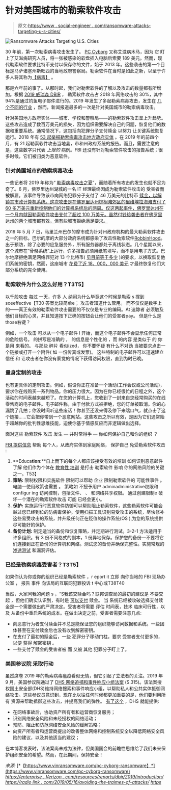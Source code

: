 # 针对美国城市的勒索软件攻击

> 原文:[https://www . social-engineer . com/ransomware-attacks-targeting-u-s-cities/](https://www.social-engineer.com/ransomware-attacks-targeting-u-s-cities/)

![Ransomware Attacks Targeting U.S. Cities](../Images/0d5759e1239f2c080584bab05022f9fc.png)

30 年前，第一次勒索病毒攻击发生了。 [PC Cyborg](https://www.vinransomware.com/pc-cyborg-ransomware) 又称艾滋病木马，因为 它 盯上了艾滋病研究人员，将一张被感染的软盘插入电脑后索要 189 美元。然而，现代勒索软件要求比特币支付以保存你的文件，始于 2013 年。这些袭击的第一个目标是马萨诸塞州斯旺西的当地政府警察局。勒索软件在当时是如此之新，以至于许多人将其称为[【病毒】](https://usa.kaspersky.com/resource-center/definitions/cryptolocker) 。

那是六年前的事了。从那时起，我们对勒索软件的了解以及攻击的数量都有所增加。根据 [2019 威瑞森 DBIR](https://enterprise.verizon.com/resources/reports/dbir/2019/introduction/) ， 勒索软件攻击占 2018 年网络攻击的 30%，其中 94%是通过钓鱼电子邮件进行的。2019 年发生了多起勒索病毒攻击，发生在 [几个不同的行业](https://www.bbc.com/news/technology-49905226) ，然而，新闻报道最多的一次是针对美国城市的勒索病毒攻击。

针对美国地方政府实体——城市、学校和警察局——的勒索软件攻击呈上升趋势。这些攻击造成了数百万美元的损失，因为组织需要解决自己的问题，恢复他们的数据和重要系统。通常情况下，这包括向犯罪分子支付赎金 以努力 让关键系统恢复运行。2018 年有 [53 起举报勒索病毒攻击地方政府实体](https://www.recordedfuture.com/state-local-government-ransomware-attacks/) 。在 2019 年的前四个月，有 21 起勒索软件攻击当地县，市和州政府系统的报告。而且，需要注意的是，这些数字只代表 *上报的* 病例。FBI 还没有针对勒索软件攻击的报告系统；很多时候，它们被归类为恶意软件。

### **针对美国城市的勒索病毒攻击**

一些记者将 2019 年称为“ [勒索病毒攻击之夏](https://www.nytimes.com/2019/08/22/us/ransomware-attacks-hacking.html)”，而随着所有攻击的发生[](https://www.msspalert.com/cybersecurity-breaches-and-attacks/ransomware/attack-list-cities-government-agencies/)也就不足为奇了。6 月，佛罗里达州湖城的一名 IT 经理最终因成为勒索软件攻击的 受害者而被解雇。该事件导致该市向网络犯罪分子支付了 46 万美元的比特币 [赎金，以解锁其市政计算机系统。这次攻击是在佛罗里达州棕榈滩郊区的里维埃拉海滩支付了 60 多万美元重新控制他们的计算机系统后的两周。仅这两起事件，佛罗里达州在一个月内就因勒索软件攻击支付了超过 100 万美元。虽然付钱给袭击者在佛罗里达州的两个城市都有效，但有些城市拒绝满足要求。](https://www.cbsnews.com/news/ransomware-attack-lake-city-florida-pay-hackers-ransom-computer-systems-after-riviera-beach/)

2019 年 5 月 7 日，马里兰州巴尔的摩市成为针对州政府机构的最大勒索软件攻击之一的目标。巴尔的摩的大部分政府系统都感染了攻击性勒索软件[RobbinHood](https://www.nhregister.com/news/article/Rash-of-ransomware-attacks-hold-towns-hostage-14412883.php)。 出于预防，除了必要的应急服务外，所有服务器都处于离线状态。几个星期以来，这个城市在“骨骼系统”上运行，许多报告必须用纸笔填写，而不是用电子方式。巴尔地摩拒绝满足网络罪犯对 13 个比特币( [见目前等于多少](https://www.google.com/search?q=current+value+of+13+bitcoin) )的要求，以换取恢复他们系统的密钥，然而，这座城市 [花费了近 18，000，000 美元](https://baltimore.cbslocal.com/2019/06/12/baltimore-ransomware-attack-inches-closer-to-normal/) 才最终恢复他们大部分系统的完全使用。

### **勒索软件为什么这么好用？T3T5】**

以千般攻击 每过 一天，许多 人 纳闷为什么毕竟这个时候是勒索 s 撑到 soeeffective【T30 答案比较简单e； 攻击者知道什么管用。 而不仅仅是数字上的——真正有效的勒索软件攻击需要的不仅仅是专业的编码。At 追踪者 必须触及他们目标的心灵，并且知道按下正确的按钮会让他们的受害者pay。 但是什么是 those右键？

例如，一个攻击 可以从一个电子邮件 l 开始，而这个电子邮件不会显示任何正常的危险信号。 的拼写是准确的 ， 的信息是个性化的 ，而 的内容 是类似于 的 你是用 来看的。 与那些 碎片 看似ized， 你不要怀疑 有什么不对劲 当被要求点击一个链接或打开一个附件( 如 一份传真或发票)。 这些特制的电子邮件可以迅速建立信任 和 让攻击者在你没有察觉的情况下获得访问权限，直到为时已晚。

### 量身定制的攻击

也有更具体的定制攻击。例如，假设你正在准备一个活动(工作会议或公司活动)，要求你在线购买一系列物品。你的压力很大。因为在你已经很忙的日程之外，这个活动的时间表越来越短了。在您的计算机上，您收到了一封来自您经常购买的在线零售商的电子邮件。电子邮件称，由于付款方式被拒绝，您的订单被取消。你的心漏跳了几拍；你没时间听这些废话！你甚至还没来得及停下来喘口气，就点击了这个链接……它会把你带到一个恶意网站。这些攻击之所以有效，是因为它们通常始于超越你的批判性思维技能，迫使你基于情感反应而非逻辑做出选择。

面对这些 勒索软件 攻击 发生 — 并时常得手 — 你如何保护自己和你的组织 ？

[FBI 提供信息](https://www.fbi.gov/file-repository/ransomware-prevention-and-response-for-cisos.pdf/view) 帮助 每个人，从政府实体到家庭网络， 保护自己 免受勒索软件攻击 :

1.  **Educa****tion****:**自上而下的每个人都应该接受有效的培训 如何识别恶意邮件了解 他们作为个体在 [教育性 培训](https://www.social-engineer.com/social-engineering-training/) 是打击 勒索软件 影响 你的网络风险的关键之一。T53】
2.  **策略:** 限制权限和实施软件 限制可以帮助 企业 限制勒索软件的 可能性事件 。 电脑—使用政策也需要 。 策略如 不授予用户 adminadministrative权限和 configur ing 访问控制，包括文件、 、 和网络共享权限。 通过创建限制e 破坏一个潜在的勒索软件攻击 可能 已经会更小。
3.  **保护:** 实施运行时恶意软件防御可以帮助阻止勒索软件，这些勒索软件可能会越过您已经到位的防病毒保护。使用扫描工具识别易受攻击的系统，尽快修补这些易受攻击的系统，并升级任何正在贬值的操作系统(OS ),为您的系统提供尽可能好的保护。
4.  **备份计划:** 制定适当的备份和恢复策略，并定期进行测试。3-2-1 方法适用于许多组织。有 3 份不同格式的副本，1 份异地保存。保护您的备份—不要将它们连接到正在备份的计算机和网络。测试您的备份并确保完整性。实施常规的 [渗透测试](https://www.social-engineer.com/social-engineering-penetration-test/) 和漏洞评估。

### **已经是勒索病毒受害者？T3T5】**

如果你认为你或你的组织已经是勒索软件 ，r eport it 立即 向你当地的 FBI 现场办公室 ， 报告 事件 向该局的互联网犯罪投诉 t 中心或T38T40

当然，大家问我的问题 s ，“S我该交赎金吗？联邦调查局的最初的建议是 不要交起 ，但他们确实认识到，有时是 [可以支付](https://www.theregister.co.uk/2019/10/03/fbi_softens_stance_on_ransomware/) 赎金。 当 系统已经被攻破选择支付赎金是一个需要做出的严肃决定。受害者将需要 评估 时间表，技术 临床可行性，以及 从备份中重启系统的成本。在做出决定之前，受害者需要注意几点:

*   向恶意行为者支付赎金并不总是能保证您的组织能够访问数据和系统。一些团体甚至在支付赎金后也没有收到解密密钥。
*   在支付了最初的赎金后，一些 犯罪分子移动门柱，要求 受害者支付更多的，以便 获得 解密密钥 。
*   一些支付了赎金的受害者被 而 又被 其他 犯罪分子盯上了。

### **美国参议院** **采取行动**

虽然席卷 2019 年的勒索病毒瘟疫看似无情，但它引起了立法者的关注。2019 年 9 月，美国参议院通过了 [DHS 网络追捕和事件响应小组法案](https://www.congress.gov/bill/116th-congress/senate-bill/315/text) (S.315)。该法案授权国土安全部(DHS)维持网络搜索和事件响应小组，以帮助私人和公共实体抵御网络攻击。这些参议员意识到，现在比以往任何时候都更加重要的是，他们要利用所有 资源来帮助抵御这些攻击，并提高我们的弹性。 [有了这个](https://www.bleepingcomputer.com/news/security/us-senate-passes-bill-in-response-to-rampant-ransomware-cyberattacks/) ，DHS 就能提供:

*   在网络事故后，协助资产所有者和运营商恢复服务；
*   识别网络安全风险和未经授权的网络活动；
*   预防、阻止和防范网络安全风险的缓解策略；
*   向资产所有者和运营商提出的改善整体网络和控制系统安全以降低网络安全风险的建议，以及其他适当的建议；

在本博客发表时，该法案尚未成为法律，但美国国会的前瞻性思维给了我们未来保护组织安全的希望。然而，在此期间，保持安全！

*来源:*  [*【https://www.vinransomware.com/pc-cyborg-ransomware】*](https://www.vinransomware.com/pc-cyborg-ransomware) *[https://enterprise . Verizon . com/resources/reports/dbir/2019/introduction/](https://enterprise.verizon.com/resources/reports/dbir/2019/introduction/)
[https://radio link . com/2019/05/16/avoiding-the-traimes-of-attacks/](https://radioink.com/2019/05/16/avoiding-the-pitfalls-of-ransomware-attacks/)
[https](https://www.baltimoresun.com/news/maryland/politics/bs-md-ci-ransomware-attack-20190517-story.html)*